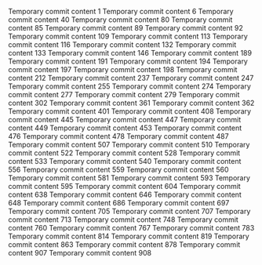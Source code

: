 Temporary commit content 1
Temporary commit content 6
Temporary commit content 40
Temporary commit content 80
Temporary commit content 85
Temporary commit content 89
Temporary commit content 92
Temporary commit content 109
Temporary commit content 113
Temporary commit content 116
Temporary commit content 132
Temporary commit content 133
Temporary commit content 146
Temporary commit content 189
Temporary commit content 191
Temporary commit content 194
Temporary commit content 197
Temporary commit content 198
Temporary commit content 212
Temporary commit content 237
Temporary commit content 247
Temporary commit content 255
Temporary commit content 274
Temporary commit content 277
Temporary commit content 279
Temporary commit content 302
Temporary commit content 361
Temporary commit content 362
Temporary commit content 401
Temporary commit content 408
Temporary commit content 445
Temporary commit content 447
Temporary commit content 449
Temporary commit content 453
Temporary commit content 476
Temporary commit content 478
Temporary commit content 487
Temporary commit content 507
Temporary commit content 510
Temporary commit content 522
Temporary commit content 528
Temporary commit content 533
Temporary commit content 540
Temporary commit content 556
Temporary commit content 559
Temporary commit content 560
Temporary commit content 581
Temporary commit content 593
Temporary commit content 595
Temporary commit content 604
Temporary commit content 638
Temporary commit content 646
Temporary commit content 648
Temporary commit content 686
Temporary commit content 697
Temporary commit content 705
Temporary commit content 707
Temporary commit content 713
Temporary commit content 748
Temporary commit content 760
Temporary commit content 767
Temporary commit content 783
Temporary commit content 814
Temporary commit content 819
Temporary commit content 863
Temporary commit content 878
Temporary commit content 907
Temporary commit content 908

